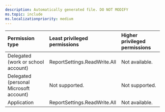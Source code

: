 ```yaml
---
description: Automatically generated file. DO NOT MODIFY
ms.topic: include
ms.localizationpriority: medium
---
```


|Permission type|Least privileged permissions|Higher privileged permissions|
|:---|:---|:---|
|Delegated (work or school account)|ReportSettings.ReadWrite.All|Not available.|
|Delegated (personal Microsoft account)|Not supported.|Not supported.|
|Application|ReportSettings.ReadWrite.All|Not available.|


